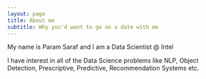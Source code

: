 ```yaml
---
layout: page
title: About me
subtitle: Why you'd want to go on a date with me
---
```


My name is Param Saraf and I am a Data Scientist @ Intel

I have interest in all of the Data Science problems like NLP, Object Detection, Prescriptive, Predictive, Recommendation Systems etc.
